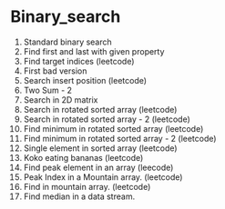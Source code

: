 # Binary_search
1) Standard binary search
2) Find first and last with given property
3) Find target indices (leetcode)
4) First bad version
5) Search insert position (leetcode)
6) Two Sum - 2 
7) Search in 2D matrix
8) Search in rotated sorted array (leetcode)
9) Search in rotated sorted array - 2 (leetcode)
10) Find minimum in rotated sorted array (leetcode)
11) Find minimum in rotated sorted array - 2 (leetcode)
12) Single element in sorted array (leetcode)
13) Koko eating bananas (leetcode)
14) Find peak element in an array (leecode)
15) Peak Index in a Mountain array. (leetcode)
16) Find in mountain array. (leetcode)
17) Find median in a data stream.

